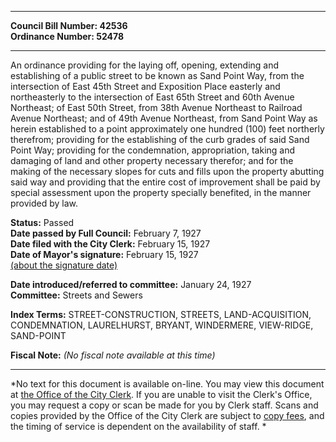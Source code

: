 * * * * *  
  
**Council Bill Number: [](#h0)[](#h2)42536**   
**Ordinance Number: 52478**  
  
* * * * *  
  
An ordinance providing for the laying off, opening, extending and establishing of a public street to be known as Sand Point Way, from the intersection of East 45th Street and Exposition Place easterly and northeasterly to the intersection of East 65th Street and 60th Avenue Northeast; of East 50th Street, from 38th Avenue Northeast to Railroad Avenue Northeast; and of 49th Avenue Northeast, from Sand Point Way as herein established to a point approximately one hundred (100) feet northerly therefrom; providing for the establishing of the curb grades of said Sand Point Way; providing for the condemnation, appropriation, taking and damaging of land and other property necessary therefor; and for the making of the necessary slopes for cuts and fills upon the property abutting said way and providing that the entire cost of improvement shall be paid by special assessment upon the property specially benefited, in the manner provided by law.  
  
**Status:** Passed   
**Date passed by Full Council:** February 7, 1927   
**Date filed with the City Clerk:** February 15, 1927   
**Date of Mayor's signature:** February 15, 1927   
[(about the signature date)](/~public/approvaldate.htm)   
  
  
**Date introduced/referred to committee:** January 24, 1927   
**Committee:** Streets and Sewers   
  
**Index Terms:** STREET-CONSTRUCTION, STREETS, LAND-ACQUISITION, CONDEMNATION, LAURELHURST, BRYANT, WINDERMERE, VIEW-RIDGE, SAND-POINT  
  
**Fiscal Note:** *(No fiscal note available at this time)*  
  
* * * * *  
  
*No text for this document is available on-line. You may view this document at [the Office of the City Clerk](http://www.seattle.gov/leg/clerk/contactUs.htm). If you are unable to visit the Clerk's Office, you may request a copy or scan be made for you by Clerk staff. Scans and copies provided by the Office of the City Clerk are subject to [copy fees](http://clerk.seattle.gov/~public/clerkfees.htm), and the timing of service is dependent on the availability of staff. *  
  
  
